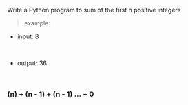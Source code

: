  Write a Python program to sum of the first n positive integers
<br>


>example:

- input: 8

<br>

- output: 36

<br>

### (n) + (n - 1) + (n - 1)  ... + 0
